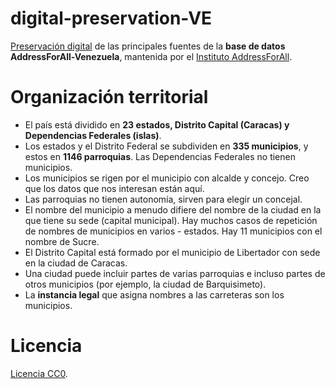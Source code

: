 # digital-preservation-VE
[Preservación digital](https://en.wikipedia.org/wiki/Digital_preservation) de las principales fuentes de la **base de datos AddressForAll-Venezuela**, mantenida por el [Instituto AddressForAll](http://addressforall.org/).

# Organización territorial
- El país está dividido en **23 estados, Distrito Capital (Caracas) y Dependencias Federales (islas)**.
- Los estados y el Distrito Federal se subdividen en **335 municipios**, y estos en **1146 parroquias**. Las Dependencias Federales no tienen municipios.
- Los municipios se rigen por el municipio con alcalde y concejo. Creo que los datos que nos interesan están aquí.
- Las parroquias no tienen autonomía, sirven para elegir un concejal.
- El nombre del municipio a menudo difiere del nombre de la ciudad en la que tiene su sede (capital municipal). Hay muchos casos de repetición de nombres de municipios en varios - estados. Hay 11 municipios con el nombre de Sucre.
- El Distrito Capital está formado por el municipio de Libertador con sede en la ciudad de Caracas.
- Una ciudad puede incluir partes de varias parroquias e incluso partes de otros municipios (por ejemplo, la ciudad de Barquisimeto).
- La **instancia legal** que asigna nombres a las carreteras son los municipios.

# Licencia
[Licencia CC0](https://creativecommons.org/publicdomain/zero/1.0/deed.es).
